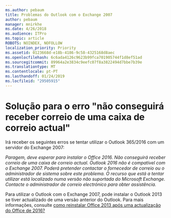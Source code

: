 ```yaml
---
ms.author: pebaum
title: Problemas do Outlook com o Exchange 2007
author: pebaum
manager: mnirkhe
ms.date: 4/26/2018
ms.audience: ITPro
ms.topic: article
ROBOTS: NOINDEX, NOFOLLOW
localization_priority: Priority
ms.assetid: 0123668d-e18b-4186-9c58-4325168d8aec
ms.openlocfilehash: 6c6ada4126c9623b99fca701905744f1d8ef51ad
ms.sourcegitcommit: 89964a2e3834c9eefc07f8a3822494d7bbe7b39e
ms.translationtype: MT
ms.contentlocale: pt-PT
ms.lasthandoff: 01/24/2019
ms.locfileid: "29505915"
---
```

# <a name="solution-for-error-you-wont-be-able-to-receive-mail-from-a-current-mailbox"></a>Solução para o erro "não conseguirá receber correio de uma caixa de correio actual"
Irá receber os seguintes erros se tentar utilizar o Outlook 365/2016 com um servidor do Exchange 2007:

*Paragem, deve esperar para instalar o Office 2016. Não conseguirá receber correio de uma caixa de correio actual. Outlook 2016 não é compatível com o Exchange 2007. Poderá pretender contactar o fornecedor de correio ou o administrador de sistema sobre este problema. O recurso que está a tentar utilizar está localizado numa versão não suportada do Microsoft Exchange. Contacte o administrador de correio electrónico para obter assistência.*

Para utilizar o Outlook com o Exchange 2007, pode instalar o Outlook 2013 se tiver actualizado de uma versão anterior do Outlook. Para mais informações, consulte [como reinstalar Office 2013 após uma actualização do Office de 2016?](https://support.office.com/article/a6ca92f4-cbb4-4609-9fdb-f8d3dd6812f3)